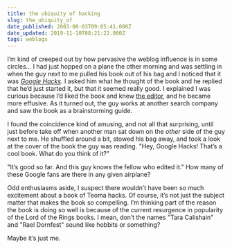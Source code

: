 ```yaml
---
title: the ubiquity of hacking
slug: the_ubiquity_of
date_published: 2003-08-03T09:05:41.000Z
date_updated: 2019-11-10T08:21:22.000Z
tags: weblogs
---
```


I’m kind of creeped out by how pervasive the weblog influence is in some circles… I had just hopped on a plane the other morning and was settling in when the guy next to me pulled his book out of his bag and I noticed that it was *[Google Hacks](http://www.amazon.com/exec/obidos/tg/detail/-/0596004478/2020-20)*. I asked him what he thought of the book and he replied that he’d just started it, but that it seemed really good. I explained I was curious because I’d liked the book and knew [the editor](http://www.raelity.org/), and he became more effusive. As it turned out, the guy works at another search company and saw the book as a brainstorming guide.

I found the coincidence kind of amusing, and not all that surprising, until just before take off when another man sat down on the *other* side of the guy next to me. He shuffled around a bit, stowed his bag away, and took a look at the cover of the book the guy was reading. "Hey, Google Hacks! That’s a cool book. What do you think of it?"

"It’s good so far. And this guy knows the fellow who edited it." How many of these Google fans are there in any given airplane?

Odd enthusiasms aside, I suspect there wouldn’t have been so much excitement about a book of Teoma hacks. Of course, it’s not just the subject matter that makes the book so compelling. I’m thinking part of the reason the book is doing so well is because of the current resurgence in popularity of the Lord of the Rings books. I mean, don’t the names "Tara Calishain" and "Rael Dornfest" sound like hobbits or something?

Maybe it’s just me.
